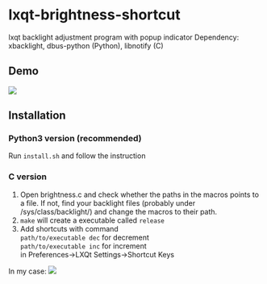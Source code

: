 # lxqt-brightness-shortcut
lxqt backlight adjustment program with popup indicator
Dependency: xbacklight, dbus-python (Python), libnotify (C)

## Demo

![](https://github.com/b10902118/lxqt-brightness-shortcut/blob/main/demo.gif)

## Installation
### Python3 version (recommended)
Run ```install.sh``` and follow the instruction

### C version
1. Open brightness.c and check whether the paths in the macros points to a file. If not, find your backlight files (probably under /sys/class/backlight/) and change the macros to their path.
2. ```make``` will create a executable called ```release``` 
3. Add shortcuts with command \
```path/to/executable dec``` for decrement \
```path/to/executable inc``` for increment \
in Preferences->LXQt Settings->Shortcut Keys

In my case:
![](https://i.imgur.com/F1fgYO6.png)

